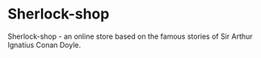 # Sherlock-shop
Sherlock-shop - an online store based on the famous stories of Sir Arthur Ignatius Conan Doyle.
